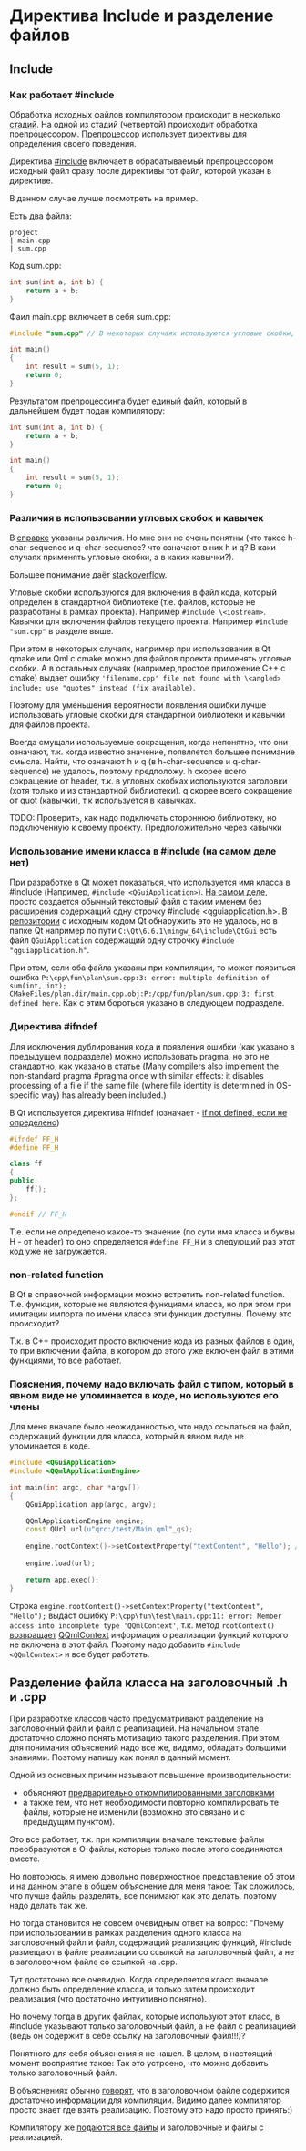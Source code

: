 # Директива Include и разделение файлов

## Include

### Как работает #include

Обработка исходных файлов компилятором происходит в несколько [стадий](https://en.cppreference.com/w/cpp/language/translation_phases#Phase_4). На одной из стадий (четвертой) происходит обработка препроцессором. [Препроцессор](https://en.cppreference.com/w/cpp/preprocessor) использует директивы для определения своего поведения.

Директива [#include](https://en.cppreference.com/w/cpp/preprocessor/include) включает в обрабатываемый препроцессором исходный файл сразу после директивы тот файл, которой указан в директиве.

В данном случае лучше посмотреть на пример.

Есть два файла:

```folder
project
| main.cpp
| sum.cpp
```

Код sum.cpp:

```cpp
int sum(int a, int b) {
    return a + b;
}
```

Фаил main.cpp включает в себя sum.cpp:

```cpp
#include "sum.cpp" // В некоторых случаях используются угловые скобки, в некоторых двойные кавычки - об этом будет далее

int main()
{
    int result = sum(5, 1);
    return 0;
}
```

Результатом препроцессинга будет единый файл, который в дальнейшем будет подан компилятору:

```cpp
int sum(int a, int b) {
    return a + b;
}

int main()
{
    int result = sum(5, 1);
    return 0;
}
```

### Различия в использовании угловых скобок и кавычек

В [справке](https://en.cppreference.com/w/cpp/preprocessor/include) указаны различия. Но мне они не очень понятны (что такое h-char-sequence и q-char-sequence? что означают в них h и q? В каки случаях применять угловые скобки, а в каких кавычки?).

Большее понимание даёт [stackoverflow](https://stackoverflow.com/questions/21593/what-is-the-difference-between-include-filename-and-include-filename).

Угловые скобки используются для включения в файл кода, который определен в стандартной библиотеке (т.е. файлов, которые не разработаны в рамках проекта). Например `#include \<iostream>`. Кавычки для включения файлов текущего проекта. Например `#include "sum.cpp"` в разделе выше.

При этом в некоторых случаях, например при использовании в Qt qmake или Qml c cmake можно для файлов проекта применять угловые скобки. А в остальных случаях (например,простое приложение С++ с cmake) выдает ошибку `'filename.cpp' file not found with \<angled> include; use "quotes" instead (fix available)`.

Поэтому для уменьшения вероятности появления ошибки лучше использовать угловые скобки для стандартной библиотеки и кавычки для файлов проекта.

Всегда смущали используемые сокращения, когда непонятно, что они означают, т.к. когда известно значение, появляется большее понимание смысла. Найти, что означают h и q (в h-char-sequence и q-char-sequence) не удалось, поэтому предположу. h скорее всего сокращение от header, т.к. в угловых скобках используются заголовки (хотя только и из стандартной библиотеки). q скорее всего сокращение от quot (кавычки), т.к используется в кавычках.

TODO: Проверить, как надо подключать стороннюю библиотеку, но подключенную к своему проекту. Предположительно через кавычки

### Использование имени класса в #include (на самом деле нет)

При разработке в Qt может показаться, что используется имя класса в #include (Например, `#include <QGuiApplication>`). [На самом деле](https://stackoverflow.com/questions/37460286/c-are-there-benefits-of-using-include-classname-instead-of-include-clas), просто создается обычный текстовый файл с таким именем без расширения содержащий одну строчку #include <qguiapplication.h>. В [репозитории](https://github.com/qt/qtbase/tree/dev/src/gui/kernel) с исходным кодом Qt обнаружить это не удалось, но в папке Qt например по пути `C:\Qt\6.6.1\mingw_64\include\QtGui` есть файл `QGuiApplication` содержащий одну строчку `#include "qguiapplication.h"`.

При этом, если оба файла указаны при компиляции, то может появиться ошибка `P:\cpp\fun\plan\sum.cpp:3: error: multiple definition of sum(int, int); CMakeFiles/plan.dir/main.cpp.obj:P:/cpp/fun/plan/sum.cpp:3: first defined here`. Как с этим бороться указано в следующем подразделе.

### Директива #ifndef

Для исключения дублирования кода и появления ошибки (как указано в предыдущем подразделе) можно использовать pragma, но это не стандартно, как указано в [статье](https://en.cppreference.com/w/cpp/preprocessor/include) (Many compilers also implement the non-standard pragma #pragma once with similar effects: it disables processing of a file if the same file (where file identity is determined in OS-specific way) has already been included.)

В Qt используется директива #ifndef (означает - [if not defined, если не определено](https://uchet-jkh.ru/i/ifndef-c-cto-eto/))

```cpp
#ifndef FF_H
#define FF_H

class ff
{
public:
    ff();
};

#endif // FF_H
```

Т.е. если не определено какое-то значение (по сути имя класса и буквы H - от header) то оно определяется `#define FF_H` и в следующий раз этот код уже не загружается.

### non-related function

В Qt в справочной информации можно встретить non-related function. Т.е. функции, которые не являются функциями класса, но при этом при имитации импорта по имени класса эти функции доступны. Почему это происходит?

Т.к. в С++ происходит просто включение кода из разных файлов в один, то при включении файла, в котором до этого уже включен файл в этими функциями, то все работает.

### Пояснения, почему надо включать файл с типом, который в явном виде не упоминается в коде, но используются его члены

Для меня вначале было неожиданностью, что надо ссылаться на файл, содержащий функции для класса, который в явном виде не упоминается в коде.

```cpp
#include <QGuiApplication>
#include <QQmlApplicationEngine>

int main(int argc, char *argv[])
{
    QGuiApplication app(argc, argv);

    QQmlApplicationEngine engine;
    const QUrl url(u"qrc:/test/Main.qml"_qs);
   
    engine.rootContext()->setContextProperty("textContent", "Hello"); // эта строчка выдаст ошибку
    
    engine.load(url);

    return app.exec();
}

```

Строка `engine.rootContext()->setContextProperty("textContent", "Hello");` выдаст ошибку `P:\cpp\fun\test\main.cpp:11: error: Member access into incomplete type 'QQmlContext'`, т.к. метод `rootContext()` [возвращает](https://doc.qt.io/qt-6/qqmlengine.html#rootContext) [QQmlContext](https://doc.qt.io/qt-6/qqmlcontext.html) информация о реализации функций которого не включена в этот файл. Поэтому надо добавить `#include <QQmlContext>` и все будет работать.

## Разделение файла класса на заголовочный .h и .cpp

При разработке классов часто предусматривают разделение на заголовочный файл и файл с реализацией. На начальном этапе достаточно сложно понять мотивацию такого разделения. При этом, для понимания объяснений надо все же, видимо, обладать большими знаниями. Поэтому напишу как понял в данный момент.

Одной из основных причин называют повышение производительности:

- объясняют [предварительно откомпилированными заголовками](https://ru.wikipedia.org/wiki/Предварительно_откомпилированные_заголовки)
- а также тем, что нет необходимости повторно компилировать те файлы, которые не изменили (возможно это связано и с предыдущим пунктом).

Это все работает, т.к. при компиляции вначале текстовые файлы преобразуются в O-файлы, которые только после этого соединяются вместе.

Но повторюсь, я имею довольно поверхностное представление об этом и на данном этапе в общем объяснение для меня такое: Так сложилось, что лучше файлы разделять, все понимают как это делать, поэтому надо делать так же.

Но тогда становится не совсем очевидным ответ на вопрос: "Почему при использовании в рамках разделения одного класса на заголовочный файл и файл, содержащий реализацию функций, #include размещают в файле реализации со ссылкой на заголовочный файл, а не в заголовочном файле со ссылкой на .cpp.

Тут достаточно все очевидно. Когда определяется класс вначале должно быть определение класса, и только затем происходит реализация (что достаточно интуитивно понятно).

Но почему тогда в других файлах, которые используют этот класс, в #include указывают только заголовочный файл, а не файл с реализацией (ведь он содержит в себе ссылку на заголовочный файл!!!)?

Понятного для себя объяснения я не нашел. В целом, в настоящий момент восприятие такое: Так это устроено, что можно добавить только заголовочный файл.

В объяснениях обычно [говорят](https://stackoverflow.com/questions/1686204/why-should-i-not-include-cpp-files-and-instead-use-a-header), что в заголовочном файле содержится достаточно информации для компиляции. Видимо далее компилятор просто знает где взять реализацию. Поэтому это надо просто принять:)

Компилятору же [подаются все файлы](https://stackoverflow.com/questions/3202136/using-g-to-compile-multiple-cpp-and-h-files) и заголовочные и файлы с реализацией.
